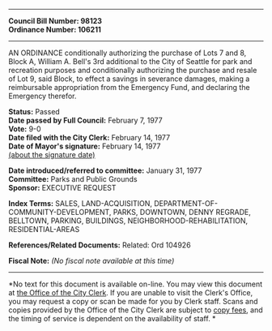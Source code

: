 * * * * *  
  
**Council Bill Number: [](#h0)[](#h2)98123**   
**Ordinance Number: 106211**  
  
* * * * *  
  
AN ORDINANCE conditionally authorizing the purchase of Lots 7 and 8, Block A, William A. Bell's 3rd additional to the City of Seattle for park and recreation purposes and conditionally authorizing the purchase and resale of Lot 9, said Block, to effect a savings in severance damages, making a reimbursable appropriation from the Emergency Fund, and declaring the Emergency therefor.  
  
**Status:** Passed   
**Date passed by Full Council:** February 7, 1977   
**Vote:** 9-0   
**Date filed with the City Clerk:** February 14, 1977   
**Date of Mayor's signature:** February 14, 1977   
[(about the signature date)](/~public/approvaldate.htm)   
  
  
**Date introduced/referred to committee:** January 31, 1977   
**Committee:** Parks and Public Grounds   
**Sponsor:** EXECUTIVE REQUEST   
  
**Index Terms:** SALES, LAND-ACQUISITION, DEPARTMENT-OF-COMMUNITY-DEVELOPMENT, PARKS, DOWNTOWN, DENNY REGRADE, BELLTOWN, PARKING, BUILDINGS, NEIGHBORHOOD-REHABILITATION, RESIDENTIAL-AREAS  
  
**References/Related Documents:** Related: Ord 104926  
  
**Fiscal Note:** *(No fiscal note available at this time)*  
  
* * * * *  
  
*No text for this document is available on-line. You may view this document at [the Office of the City Clerk](http://www.seattle.gov/leg/clerk/contactUs.htm). If you are unable to visit the Clerk's Office, you may request a copy or scan be made for you by Clerk staff. Scans and copies provided by the Office of the City Clerk are subject to [copy fees](http://clerk.seattle.gov/~public/clerkfees.htm), and the timing of service is dependent on the availability of staff. *  
  
  
